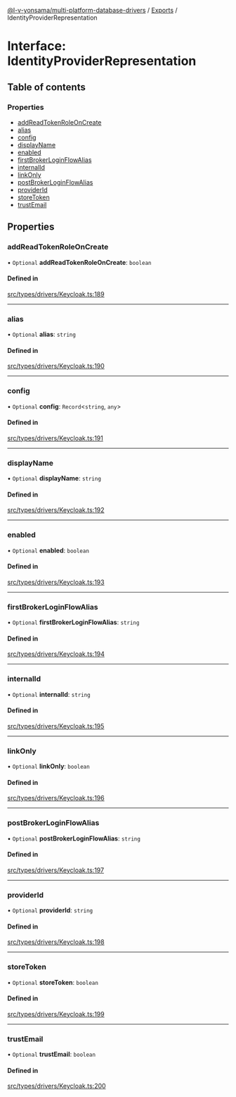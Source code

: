 [@l-v-yonsama/multi-platform-database-drivers](../README.md) / [Exports](../modules.md) / IdentityProviderRepresentation

# Interface: IdentityProviderRepresentation

## Table of contents

### Properties

- [addReadTokenRoleOnCreate](IdentityProviderRepresentation.md#addreadtokenroleoncreate)
- [alias](IdentityProviderRepresentation.md#alias)
- [config](IdentityProviderRepresentation.md#config)
- [displayName](IdentityProviderRepresentation.md#displayname)
- [enabled](IdentityProviderRepresentation.md#enabled)
- [firstBrokerLoginFlowAlias](IdentityProviderRepresentation.md#firstbrokerloginflowalias)
- [internalId](IdentityProviderRepresentation.md#internalid)
- [linkOnly](IdentityProviderRepresentation.md#linkonly)
- [postBrokerLoginFlowAlias](IdentityProviderRepresentation.md#postbrokerloginflowalias)
- [providerId](IdentityProviderRepresentation.md#providerid)
- [storeToken](IdentityProviderRepresentation.md#storetoken)
- [trustEmail](IdentityProviderRepresentation.md#trustemail)

## Properties

### addReadTokenRoleOnCreate

• `Optional` **addReadTokenRoleOnCreate**: `boolean`

#### Defined in

[src/types/drivers/Keycloak.ts:189](https://github.com/l-v-yonsama/db-drivers/blob/ac66b7e/src/types/drivers/Keycloak.ts#L189)

___

### alias

• `Optional` **alias**: `string`

#### Defined in

[src/types/drivers/Keycloak.ts:190](https://github.com/l-v-yonsama/db-drivers/blob/ac66b7e/src/types/drivers/Keycloak.ts#L190)

___

### config

• `Optional` **config**: `Record`<`string`, `any`\>

#### Defined in

[src/types/drivers/Keycloak.ts:191](https://github.com/l-v-yonsama/db-drivers/blob/ac66b7e/src/types/drivers/Keycloak.ts#L191)

___

### displayName

• `Optional` **displayName**: `string`

#### Defined in

[src/types/drivers/Keycloak.ts:192](https://github.com/l-v-yonsama/db-drivers/blob/ac66b7e/src/types/drivers/Keycloak.ts#L192)

___

### enabled

• `Optional` **enabled**: `boolean`

#### Defined in

[src/types/drivers/Keycloak.ts:193](https://github.com/l-v-yonsama/db-drivers/blob/ac66b7e/src/types/drivers/Keycloak.ts#L193)

___

### firstBrokerLoginFlowAlias

• `Optional` **firstBrokerLoginFlowAlias**: `string`

#### Defined in

[src/types/drivers/Keycloak.ts:194](https://github.com/l-v-yonsama/db-drivers/blob/ac66b7e/src/types/drivers/Keycloak.ts#L194)

___

### internalId

• `Optional` **internalId**: `string`

#### Defined in

[src/types/drivers/Keycloak.ts:195](https://github.com/l-v-yonsama/db-drivers/blob/ac66b7e/src/types/drivers/Keycloak.ts#L195)

___

### linkOnly

• `Optional` **linkOnly**: `boolean`

#### Defined in

[src/types/drivers/Keycloak.ts:196](https://github.com/l-v-yonsama/db-drivers/blob/ac66b7e/src/types/drivers/Keycloak.ts#L196)

___

### postBrokerLoginFlowAlias

• `Optional` **postBrokerLoginFlowAlias**: `string`

#### Defined in

[src/types/drivers/Keycloak.ts:197](https://github.com/l-v-yonsama/db-drivers/blob/ac66b7e/src/types/drivers/Keycloak.ts#L197)

___

### providerId

• `Optional` **providerId**: `string`

#### Defined in

[src/types/drivers/Keycloak.ts:198](https://github.com/l-v-yonsama/db-drivers/blob/ac66b7e/src/types/drivers/Keycloak.ts#L198)

___

### storeToken

• `Optional` **storeToken**: `boolean`

#### Defined in

[src/types/drivers/Keycloak.ts:199](https://github.com/l-v-yonsama/db-drivers/blob/ac66b7e/src/types/drivers/Keycloak.ts#L199)

___

### trustEmail

• `Optional` **trustEmail**: `boolean`

#### Defined in

[src/types/drivers/Keycloak.ts:200](https://github.com/l-v-yonsama/db-drivers/blob/ac66b7e/src/types/drivers/Keycloak.ts#L200)
